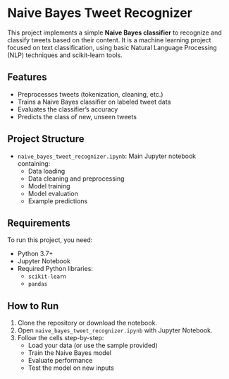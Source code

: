 # Naive Bayes Tweet Recognizer

This project implements a simple **Naive Bayes classifier** to recognize and classify tweets based on their content. It is a machine learning project focused on text classification, using basic Natural Language Processing (NLP) techniques and scikit-learn tools.

## Features

- Preprocesses tweets (tokenization, cleaning, etc.)
- Trains a Naive Bayes classifier on labeled tweet data
- Evaluates the classifier’s accuracy
- Predicts the class of new, unseen tweets

## Project Structure

- `naive_bayes_tweet_recognizer.ipynb`: Main Jupyter notebook containing:
  - Data loading
  - Data cleaning and preprocessing
  - Model training
  - Model evaluation
  - Example predictions

## Requirements

To run this project, you need:

- Python 3.7+
- Jupyter Notebook
- Required Python libraries:
  - `scikit-learn`
  - `pandas`

## How to Run

1. Clone the repository or download the notebook.
2. Open `naive_bayes_tweet_recognizer.ipynb` with Jupyter Notebook.
3. Follow the cells step-by-step:
   - Load your data (or use the sample provided)
   - Train the Naive Bayes model
   - Evaluate performance
   - Test the model on new inputs

